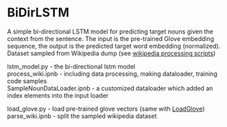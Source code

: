 # BiDirLSTM

A simple bi-directional LSTM model for predicting target nouns given the context from the sentence. The input is the pre-trained Glove embedding sequence, the output is the predicted target word embedding (normalized).   
Dataset sampled from Wikipedia dump (see [wikipedia processing scripts](https://github.com/lostkuma/wikidump))

lstm_model.py - the bi-directional lstm model  
process_wiki.ipnb - including data processing, making dataloader, training code samples  
SampleNounDataLoader.ipnb - a customized dataloader which added an index elements into the input loader  

load_glove.py - load pre-trained glove vectors (same with [LoadGlove](https://github.com/lostkuma/loadGlove))  
parse_wiki.ipnb - split the sampled wikipedia dataset  
